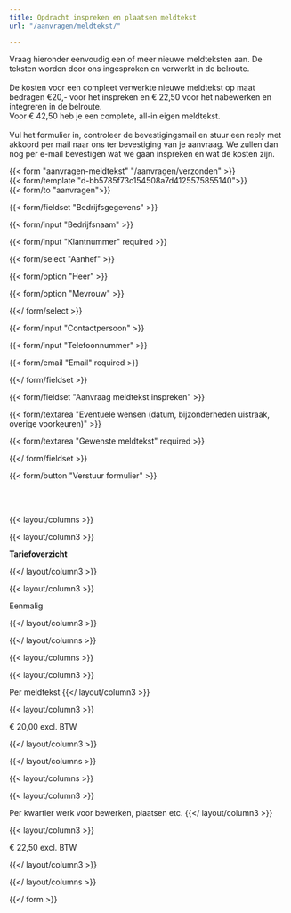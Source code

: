 ```yaml
---
title: Opdracht inspreken en plaatsen meldtekst
url: "/aanvragen/meldtekst/"

---
```

Vraag hieronder eenvoudig een of meer nieuwe meldteksten aan. De teksten worden door ons ingesproken en verwerkt in de belroute.<br><br>
De kosten voor een compleet verwerkte nieuwe meldtekst op maat bedragen €20,- voor het inspreken en €  22,50 voor het nabewerken en integreren in de belroute.<br>Voor € 42,50 heb je een complete, all-in eigen meldtekst.<br><br>
Vul het formulier in, controleer de bevestigingsmail en stuur een reply met akkoord per mail naar ons ter bevestiging van je aanvraag. We zullen dan nog per e-mail bevestigen wat we gaan inspreken en wat de kosten zijn.

{{< form "aanvragen-meldtekst" "/aanvragen/verzonden" >}}  
{{< form/template "d-bb5785f73c154508a7d4125575855140">}}  
{{< form/to "aanvragen">}}

{{< form/fieldset "Bedrijfsgegevens" >}}

{{< form/input "Bedrijfsnaam" >}}

{{< form/input "Klantnummer" required >}}

{{< form/select "Aanhef" >}}

{{< form/option "Heer" >}}

{{< form/option "Mevrouw" >}}

{{</ form/select >}}

{{< form/input "Contactpersoon" >}}

{{< form/input "Telefoonnummer" >}}

{{< form/email "Email" required >}}

{{</ form/fieldset >}}

{{< form/fieldset "Aanvraag meldtekst inspreken" >}}

{{< form/textarea "Eventuele wensen (datum, bijzonderheden uistraak, overige voorkeuren)" >}}


{{< form/textarea "Gewenste meldtekst" required >}}

{{</ form/fieldset >}}

{{< form/button "Verstuur formulier" >}}

<br><br>

{{< layout/columns >}}

{{< layout/column3 >}}

**Tariefoverzicht**

{{</ layout/column3 >}}

{{< layout/column3 >}}

Eenmalig

{{</ layout/column3 >}}

{{</ layout/columns >}}

{{< layout/columns >}}

{{< layout/column3 >}}

Per meldtekst
{{</ layout/column3 >}}

{{< layout/column3 >}}

€ 20,00 excl. BTW

{{</ layout/column3 >}}

{{</ layout/columns >}}

{{< layout/columns >}}

{{< layout/column3 >}}

Per kwartier werk voor bewerken, plaatsen etc.
{{</ layout/column3 >}}

{{< layout/column3 >}}

€ 22,50 excl. BTW

{{</ layout/column3 >}}

{{</ layout/columns >}}

{{</ form >}}
